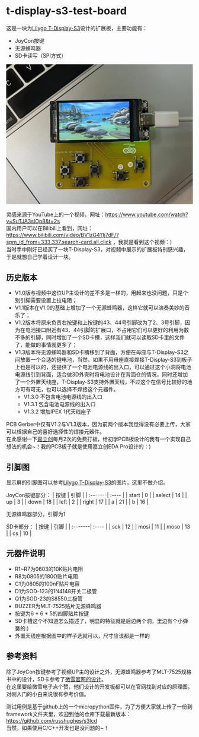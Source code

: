 # t-display-s3-test-board
这是一块为[Lilygo T-Display-S3](https://github.com/Xinyuan-LilyGO/T-Display-S3)设计的扩展板，主要功能有：
- JoyCon按键
- 无源蜂鸣器
- SD卡读写（SPI方式）

<p align="center">
  <img src="https://github.com/yusuhua/t-display-s3-test-board/blob/main/image/gamer.jpg" alt="Gamer display photo"/>
</p>

灵感来源于YouTube上的一个视频，网址：https://www.youtube.com/watch?v=SuTJA3sIOp8&t=2s  
国内用户可以在Bilibili上看到，网址：https://www.bilibili.com/video/BV1zG411j7dF/?spm_id_from=333.337.search-card.all.click ，我就是看到这个视频：)  
当时手中刚好已经买了一块T-Display-S3，对视频中展示的扩展板特别感兴趣，于是就想自己学着设计一块。

## 历史版本
- V1.0版与视频中这位UP主设计的差不多是一样的，用起来也没问题，只是个别引脚需要设置上拉电阻；
- V1.1版本在V1.0的基础上增加了一个无源蜂鸣器，这样它就可以演奏美妙的音乐了；
- V1.2版本将原来负责右按键和上按键的43、44号引脚改为了2、3号引脚，因为在电池接口附近有43、44引脚的扩展口，不占用它们可以更好的利用为数不多的引脚，同时增加了一个SD卡槽，这样我们就可以读取SD卡里的文件了，能做的事情就更多了；
- V1.3版本将无源蜂鸣器和SD卡槽移到了背面，方便在母座与T-Display-S3之间放置一个合适的锂电池，当然，如果不用母座直接焊接T-Display-S3到板子上也是可以的，还提供了一个电池电源线的出入口，可以通过这个小洞将电池电源线引到背面，适合做3D外壳时将电池设计在背面仓的情况，同时还增加了一个外置天线座，T-Display-S3支持外置天线，不过这个在信号比较好的地方可有可无，也可以选择不焊接这个元器件。
  - V1.3.0 不包含电池电源线的出入口
  - V1.3.1 包含电池电源线的出入口
  - V1.3.2 增加IPEX 1代天线座子

PCB Gerber中仅有V1.2与V1.3版本，因为前两个版本我觉得没有必要上传，大家可以根据自己的喜好选择性的焊接元器件。  
在此感谢一下[嘉立创](https://lceda.cn/)每月2次的免费打板，给初学PCB板设计的我有一个实现自己想法的机会~！我的PCB板子就是使用嘉立创EDA Pro设计的：) 

## 引脚图
显示屏的引脚图可以参考[Lilygo T-Display-S3](https://github.com/Xinyuan-LilyGO/T-Display-S3)的图片，这里不做介绍。

JoyCon按键部分：
| 按键    | 引脚   |
| :-------| :---- |
| start   | 0     |
| select  | 14    |
| up      | 3     |
| down    | 18    |
| left    | 2     |
| right   | 17    |
| a       | 21    |
| b       | 16    |

无源蜂鸣器部分，引脚为1

SD卡部分：
| 按键    | 引脚   |
| :-------| :---- |
| sck     | 12    |
| mosi    | 11    |
| moso    | 13    |
| cs      | 10    |

## 元器件说明
- R1~R7为0603的10K贴片电阻
- R8为0805的180Ω贴片电阻
- C1为0805的100nF贴片电容
- D1为SOD-123的1N4148开关二极管
- Q1为SOD-23的S8550三极管
- BUZZER为MLT-7525贴片无源蜂鸣器
- 按键为6 * 6 * 5的四脚贴片按键
- SD卡槽这个不知道怎么描述了，明显的特征就是后边两个洞，里边有个小弹簧的:)
- 外置天线座根据图中的样子选就可以，尺寸应该都是一样的

## 参考资料
除了JoyCon按键参考了视频UP主的设计之外，无源蜂鸣器参考了MLT-7525规格书中的设计，SD卡参考了[微雪官网的设计](https://www.waveshare.net/w/upload/8/83/Micro-SD-Storage-Board-Schematic.pdf)。  
在这里要给微雪电子点个赞，他们设计的开发板都可以在官网找到对应的原理图，对刚入门的小白来说很有参考价值。

测试用例是基于github上的一个micropython固件，为了方便大家就上传了一份到framework文件夹里，欢迎到他的仓库下载最新版本：https://github.com/russhughes/s3lcd  
当然，如果使用C/C++开发也是没问题的~！
